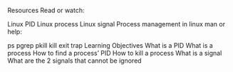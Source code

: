 Resources
Read or watch:

Linux PID
Linux process
Linux signal
Process management in linux
man or help:

ps
pgrep
pkill
kill
exit
trap
Learning Objectives
What is a PID
What is a process
How to find a process’ PID
How to kill a process
What is a signal
What are the 2 signals that cannot be ignored
